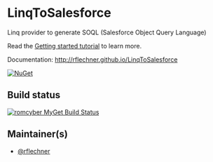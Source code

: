 
# LinqToSalesforce

Linq provider to generate SOQL (Salesforce Object Query Language)

Read the [Getting started tutorial](http://rflechner.github.io/LinqToSalesforce/index.html#Getting-started) to learn more.

Documentation: http://rflechner.github.io/LinqToSalesforce

[![NuGet](https://rflechner.github.io/LinqToSalesforce/img/nuget_badge.svg)](https://www.nuget.org/packages/LinqToSalesforce)

## Build status


[![romcyber MyGet Build Status](https://www.myget.org/BuildSource/Badge/romcyber?identifier=dc9a5ee3-e503-4ed5-a5bf-c27f62969278)](https://www.myget.org/)

## Maintainer(s)

- [@rflechner](https://github.com/rflechner)

